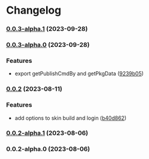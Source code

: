 # Changelog
### [0.0.3-alpha.1](https://github.com/isubo-org/publish/compare/v0.0.3-alpha.0...v0.0.3-alpha.1) (2023-09-28)

### [0.0.3-alpha.0](https://github.com/isubo-org/publish/compare/v0.0.2...v0.0.3-alpha.0) (2023-09-28)


### Features

* export getPublishCmdBy and getPkgData ([9239b05](https://github.com/isubo-org/publish/commit/9239b0574acc6f0918b81a6538d6c75f81d34c0a))

### [0.0.2](https://github.com/isubo-org/publish/compare/v0.0.2-alpha.1...v0.0.2) (2023-08-11)


### Features

* add options to skin build and login ([b40d862](https://github.com/isubo-org/publish/commit/b40d862a23999b6684c32d12e1317184b424b0b0))

### [0.0.2-alpha.1](https://github.com/isubo-org/publish/compare/v0.0.2-alpha.0...v0.0.2-alpha.1) (2023-08-06)

### 0.0.2-alpha.0 (2023-08-06)
